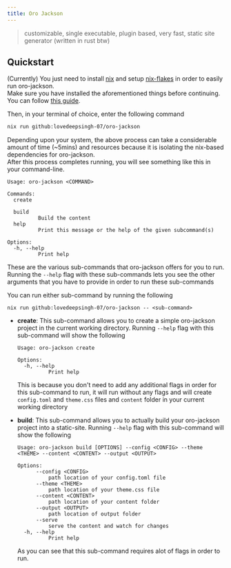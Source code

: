 ```yaml
---
title: Oro Jackson
---
```


> customizable, single executable, plugin based, very fast, static site generator (written in rust btw)

## Quickstart

(Currently) You just need to install [nix](https://nixos.org/) and setup [nix-flakes](https://nixos.wiki/wiki/Flakes) in order to easily run oro-jackson.<br/>
Make sure you have installed the aforementioned things before continuing. You can follow [this guide](https://dev.to/arnu515/getting-started-with-nix-and-nix-flakes-mml).

Then, in your terminal of choice, enter the following command

```bash
nix run github:lovedeepsingh-07/oro-jackson
```

Depending upon your system, the above process can take a considerable amount of time (~5mins) and resources because it is isolating the nix-based dependencies for oro-jackson.<br/>
After this process completes running, you will see something like this in your command-line.

```
Usage: oro-jackson <COMMAND>

Commands:
  create

  build
          Build the content
  help
          Print this message or the help of the given subcommand(s)

Options:
  -h, --help
          Print help
```

These are the various sub-commands that oro-jackson offers for you to run. Running the `--help` flag with these sub-commands lets you see the other arguments that you have to provide in order to run these sub-commands

You can run either sub-command by running the following

```
nix run github:lovedeepsingh-07/oro-jackson -- <sub-command>
```

- **create**: This sub-command allows you to create a simple oro-jackson project in the current working directory. Running `--help` flag with this sub-command will show the following

  ```
  Usage: oro-jackson create

  Options:
    -h, --help
            Print help
  ```

  This is because you don't need to add any additional flags in order for this sub-command to run, it will run without any flags and will create `config.toml` and `theme.css` files and `content` folder in your current working directory

- **build**: This sub-command allows you to actually build your oro-jackson project into a static-site. Running `--help` flag with this sub-command will show the following

  ```
  Usage: oro-jackson build [OPTIONS] --config <CONFIG> --theme <THEME> --content <CONTENT> --output <OUTPUT>

  Options:
        --config <CONFIG>
            path location of your config.toml file
        --theme <THEME>
            path location of your theme.css file
        --content <CONTENT>
            path location of your content folder
        --output <OUTPUT>
            path location of output folder
        --serve
            serve the content and watch for changes
    -h, --help
            Print help
  ```

  As you can see that this sub-command requires alot of flags in order to run.
